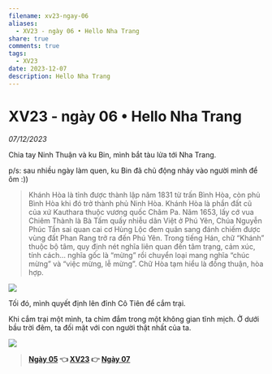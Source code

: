 ```yaml
---
filename: xv23-ngay-06
aliases:
  - XV23 - ngày 06 • Hello Nha Trang
share: true
comments: true
tags:
  - XV23
date: 2023-12-07
description: Hello Nha Trang
---
```

# XV23 - ngày 06 • Hello Nha Trang  
*07/12/2023*  
  
Chia tay Ninh Thuận và ku Bin, mình bắt tàu lửa tới Nha Trang.  
  
p/s: sau nhiều ngày làm quen, ku Bin đã chủ động nhảy vào người mình để ôm :))  
  
> Khánh Hòa là tỉnh được thành lập năm 1831 từ trấn Bình Hòa, còn phủ Bình Hòa khi đó trở thành phủ Ninh Hòa. Khánh Hòa là phần đất cũ của xứ Kauthara thuộc vương quốc Chăm Pa. Năm 1653, lấy cớ vua Chiêm Thành là Bà Tấm quấy nhiễu dân Việt ở Phú Yên, Chúa Nguyễn Phúc Tần sai quan cai cơ Hùng Lộc đem quân sang đánh chiếm được vùng đất Phan Rang trở ra đến Phú Yên. Trong tiếng Hán, chữ “Khánh” thuộc bộ tâm, quy định nét nghĩa liên quan đến tâm trạng, cảm xúc, tính cách… nghĩa gốc là “mừng” rồi chuyển loại mang nghĩa “chúc mừng” và “việc mừng, lễ mừng”. Chữ Hòa tạm hiểu là đồng thuận, hòa hợp.  
  
![](https://i.imgur.com/8uPWjNJ.png)  
  
Tối đó, mình quyết định lên đỉnh Cô Tiên để cắm trại.  
  
Khi cắm trại một mình, ta chìm đắm trong một không gian tĩnh mịch. Ở dưới bầu trời đêm, ta đối mặt với con người thật nhất của ta.  
  
![](https://i.imgur.com/qz1Qmlm.png)  
  
  
> **[Ngày 05](./xv23-ngay-05.md) 👈 [XV23](./xuyen-viet-2023.md) 👉 [Ngày 07](./xv23-ngay-07.md)**
